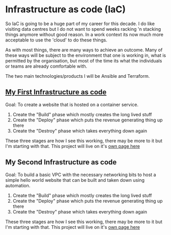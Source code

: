 # Infrastructure as code (IaC)

So IaC is going to be a huge part of my career for this decade. I do like
visiting data centres but I do not want to spend weeks racking 'n stacking
things anymore without good reason. In a work context its now much more acceptable
to use the 'cloud' to do these things.

As with most things, there are many ways to achieve an outcome. Many of these
ways will be subject to the environment that one is working in, what is permitted
by the organisation, but most of the time its what the individuals or teams
are already comfortable with.

The two main technologies/products I will be Ansible and Terraform.

## [My First Infrastructure as code](iac/my-first-iac.md)
Goal: To create a website that is hosted on a container service.

1. Create the "Build" phase which mostly creates the long lived stuff
2. Create the "Deploy" phase which puts the revenue generating thing up there
3. Create the "Destroy" phase which takes everything down again

These three stages are how I see this working, there may be more to it but
I'm starting with that. This project will live on it's
[own page here](iac/my-first-iac.md)

## My Second Infrastructure as code
Goal: To build a basic VPC with the necessary networking bits to host a simple
hello world website that can be built and taken down using automation.

1. Create the "Build" phase which mostly creates the long lived stuff
2. Create the "Deploy" phase which puts the revenue generating thing up there
3. Create the "Destroy" phase which takes everything down again

These three stages are how I see this working, there may be more to it but
I'm starting with that. This project will live on it's
[own page here](iac/my-first-iac.md)
